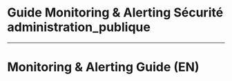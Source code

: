 # Guide Monitoring & Alerting Sécurité administration_publique

---

# Monitoring & Alerting Guide (EN)
